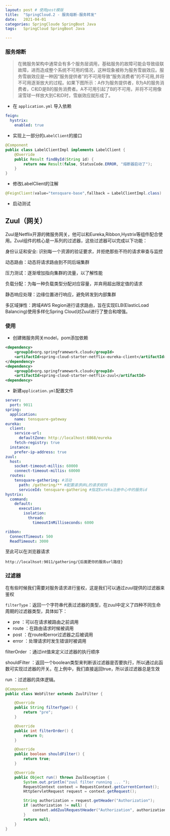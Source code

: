 ```yaml
---
layout: post # 使用post模版
title:  "SpringCloud.2 - 服务熔断-服务转发"
date:   2021-04-01
categories: SpringCloude SpringBoot Java
tags:   SpringCloud SpringBoot Java

---
```



### 服务熔断

>在微服务架构中通常会有多个服务层调用，基础服务的故障可能会导致级联故障，进而造成整个系统不可用的情况，这种现象被称为服务雪崩效应。服务雪崩效应是一种因“服务提供者”的不可用导致“服务消费者”的不可用,并将不可用逐渐放大的过程。如果下图所示：A作为服务提供者，B为A的服务消费者，C和D是B的服务消费者。A不可用引起了B的不可用，并将不可用像滚雪球一样放大到C和D时，雪崩效应就形成了。

- 在 `application.yml` 导入依赖

```yaml
feign:
  hystrix:
    enabled: true
```

- 实现上一部分的`LabelClient`的接口

```java
@Component
public class LabelClientImpl implements LabelClient {
	@Override
	public Result findById(String id) {
		return new Result(false, StatusCode.ERROR, "熔断器启动了");
	}
}
```

- 修改LabelClient的注解

```java
@FeignClient(value="tensquare‐base",fallback = LabelClientImpl.class)
```

- 启动测试

## Zuul（网关）

Zuul是Netflix开源的微服务网关，他可以和Eureka,Ribbon,Hystrix等组件配合使用。Zuul组件的核心是一系列的过滤器，这些过滤器可以完成以下功能：

身份认证和安全: 识别每一个资源的验证要求，并拒绝那些不符的请求审查与监控

动态路由：动态将请求路由到不同后端集群

压力测试：逐渐增加指向集群的流量，以了解性能

负载分配：为每一种负载类型分配对应容量，并弃用超出限定值的请求

静态响应处理：边缘位置进行响应，避免转发到内部集群

多区域弹性：跨域AWS Region进行请求路由，旨在实现ELB(ElasticLoad Balancing)使用多样化Spring Cloud对Zuul进行了整合和增强。

### 使用

- 创建微服务网关model，pom添加依赖

```xml
<dependency>
    <groupId>org.springframework.cloud</groupId>
    <artifactId>spring-cloud-starter-netflix-eureka-client</artifactId>
</dependency>
<dependency>
    <groupId>org.springframework.cloud</groupId>
    <artifactId>spring-cloud-starter-netflix-zuul</artifactId>
<dependency>    
```

- 新建`application.yml`配置文件

```yaml
server:
  port: 9011
spring:
  application:
    name: tensquare-gateway
eureka:
  client:
    service-url:
      defaultZone: http://localhost:6868/eureka
    fetch-registry: true
  instance:
    prefer-ip-address: true
zuul:
  host:
    socket-timeout-millis: 60000
    connect-timeout-millis: 60000
  routes:
    tensquare-gathering: #活动
      path: /gathering/** #配置请求URL的请求规则
      serviceId: tensquare-gathering #指定Eureka注册中心中的服务id
hystrix:
  command:
    default:
      execution:
        isolation:
          thread:
            timeoutInMilliseconds: 6000

ribbon:
  ConnectTimeout: 500
  ReadTimeout: 3000

```

至此可以在浏览器请求

```http
http://localhsot:9011/gathering/{后面更你的服务url路径}
```

### 过滤器

在有些时候我们需要对服务请求进行鉴权，这是我们可以通过zuul提供的过滤器来鉴权

`filterType`：返回一个字符串代表过滤器的类型，在zuul中定义了四种不同生命周期的过滤器类型，具体如下：

- pre ：可以在请求被路由之前调用
- route ：在路由请求时候被调用
- post ：在route和error过滤器之后被调用
- error ：处理请求时发生错误时被调用

filterOrder ：通过int值来定义过滤器的执行顺序

shouldFilter ：返回一个boolean类型来判断该过滤器是否要执行，所以通过此函数可实现过滤器的开关。在上例中，我们直接返回true，所以该过滤器总是生效

run ：过滤器的具体逻辑。

```java
@Component
public class WebFilter extends ZuulFilter {

    @Override
    public String filterType() {
        return "pre";
    }

    @Override
    public int filterOrder() {
        return 0;
    }

    @Override
    public boolean shouldFilter() {
        return true;
    }

    @Override
    public Object run() throws ZuulException {
        System.out.println("zuul filter running ... ");
        RequestContext context = RequestContext.getCurrentContext();
        HttpServletRequest request = context.getRequest();

        String authorization = request.getHeader("Authorization");
        if (authorization != null) {
            context.addZuulRequestHeader("Authorization", authorization);
        }
        return null;
    }
}

```